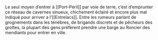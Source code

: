 Le seul moyen d’entrer à [[Port-Péril]] par voie de terre, c’est d’emprunter ce réseau de cavernes sinueux, chichement éclairé et encore plus mal indiqué pour arriver a l'[[Entrelacs]].
Entre les rumeurs parlant de grognements dans les ténèbres, de brigands discrets et de pêcheurs des grottes, la plupart des gens préfèrent prendre une barge au Roncier des mendiants pour entrer en ville.